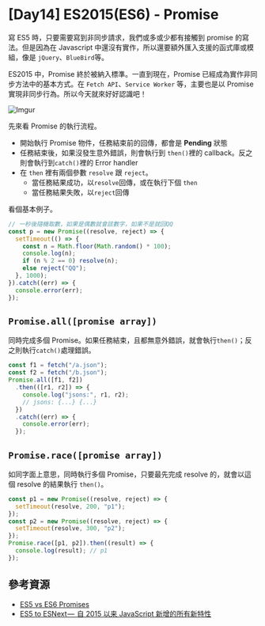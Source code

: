 # [Day14] ES2015(ES6) - Promise

寫 ES5 時，只要需要寫到非同步請求，我們或多或少都有接觸到 promise 的寫法。但是因為在 Javascript 中還沒有實作，所以還要額外匯入支援的函式庫或模組，像是 `jQuery`、`BlueBird`等。

ES2015 中，Promise 終於被納入標準。一直到現在，Promise 已經成為實作非同步方法中的基本方式。在 `Fetch API`、`Service Worker` 等，主要也是以 Promise 實現非同步行為。所以今天就來好好認識吧！

![Imgur](https://i.imgur.com/CL3DTzp.png)

先來看 Promise 的執行流程。

- 開始執行 Promise 物件，任務結束前的回傳，都會是 **Pending** 狀態
- 任務結束後，如果沒發生意外錯誤，則會執行到 `then()`裡的 callback。反之則會執行到`catch()`裡的 Error handler
- 在 `then` 裡有兩個參數 `resolve` 跟 `reject`。
  - 當任務結果成功，以`resolve`回傳，或在執行下個 `then`
  - 當任務結果失敗，以`reject`回傳

看個基本例子。

```javascript
// 一秒後隨機取數，如果是偶數就會該數字，如果不是就回QQ
const p = new Promise((resolve, reject) => {
  setTimeout(() => {
    const n = Math.floor(Math.random() * 100);
    console.log(n);
    if (n % 2 == 0) resolve(n);
    else reject("QQ");
  }, 1000);
}).catch((err) => {
  console.error(err);
});
```

## `Promise.all([promise array])`

同時完成多個 Promise。如果任務結束，且都無意外錯誤，就會執行`then()`；反之則執行`catch()`處理錯誤。

```javascript
const f1 = fetch("/a.json");
const f2 = fetch("/b.json");
Promise.all([f1, f2])
  .then(([r1, r2]) => {
    console.log("jsons:", r1, r2);
    // jsons: {...} {...}
  })
  .catch((err) => {
    console.error(err);
  });
```

## `Promise.race([promise array])`

如同字面上意思，同時執行多個 Promise，只要最先完成 resolve 的，就會以這個 resolve 的結果執行 `then()`。

```javascript
const p1 = new Promise((resolve, reject) => {
  setTimeout(resolve, 200, "p1");
});
const p2 = new Promise((resolve, reject) => {
  setTimeout(resolve, 300, "p2");
});
Promise.race([p1, p2]).then((result) => {
  console.log(result); // p1
});
```

## 參考資源

- [ES5 vs ES6 Promises](https://stackoverflow.com/questions/38424517/es5-vs-es6-promises)
- [ES5 to ESNext —  自 2015 以来 JavaScript 新增的所有新特性](https://zhuanlan.zhihu.com/p/59535309)
